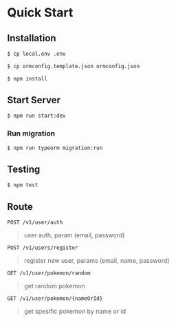# Quick Start
## Installation
```bash
$ cp local.env .env
```
```bash
$ cp ormconfig.template.json ormconfig.json
```
```bash
$ npm install
```

## Start Server
```bash
$ npm run start:dev
```
### Run migration
```bash
$ npm run typeorm migration:run
```

## Testing
```bash
$ npm test
```

## Route 
``POST /v1/user/auth``
> user auth, param (email, password)

``POST /v1/users/register``
> register new user, params (email, name, password)

``GET /v1/user/pokemon/random``
> get random pokemon

``GET /v1/user/pokemon/{nameOrId}``
> get spesific pokemon by name or id
